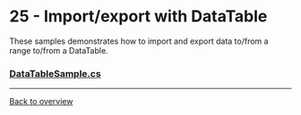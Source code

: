 ﻿# 25 - Import/export with DataTable
These samples demonstrates how to import and export data to/from a range to/from a DataTable.

### [DataTableSample.cs](DataTableSample.cs)

---
[Back to overview](/Readme.md)